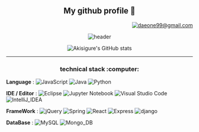

<h2 align="center">My github profile 👋</h2> 

<div align="right">
  
[![daeone99@gmail.com](https://img.shields.io/badge/Gmail-D14836?style=for-the-badge&logo=gmail&logoColor=white)](mailto:daeone99@gmail.com)

</div>


<div align="center">
  
![header](https://capsule-render.vercel.app/api?type=soft&color=auto&height=200&section=header&text=Akisigure's%20profile&fontSize=70&animation=fadeIn)
  
  <div align="center">
  

  ![Akisigure's GitHub stats](https://github-readme-stats.vercel.app/api?username=Akisigure&show_icons=true&theme=tokyonight&count_private=true)
  
  </div>
<hr>
<h3>technical stack :computer: </h3>
<div align="left">

  <b>Language</b> : 
  ![JavaScript](https://img.shields.io/badge/javascript-%23323330.svg?style=for-the-badge&logo=javascript&logoColor=%23F7DF1E)
  ![Java](https://img.shields.io/badge/java-%23ED8B00.svg?style=for-the-badge&logo=Java&logoColor=white)
  ![Python](https://img.shields.io/badge/python-3670A0?style=for-the-badge&logo=python&logoColor=ffdd54) <br>

   <b>IDE / Editor</b> : ![Eclipse](https://img.shields.io/badge/Eclipse-FE7A16.svg?style=for-the-badge&logo=Eclipse&logoColor=white)
  ![Jupyter Notebook](https://img.shields.io/badge/jupyter-%23FA0F00.svg?style=for-the-badge&logo=jupyter&logoColor=white)
  ![Visual Studio Code](https://img.shields.io/badge/Visual%20Studio%20Code-0078d7.svg?style=for-the-badge&logo=visual-studio-code&logoColor=white)
  ![IntelliJ_IDEA](https://img.shields.io/badge/IntelliJ_IDEA-007396?style=for-the-badge&logo=intellijidea&logoColor=white)

  <b>FrameWork</b> : ![jQuery](https://img.shields.io/badge/jquery-%230769AD.svg?style=for-the-badge&logo=jquery&logoColor=white)
  ![Spring](https://img.shields.io/badge/spring-%236DB33F.svg?style=for-the-badge&logo=spring&logoColor=white)
  ![React](https://img.shields.io/badge/React-00A5FF.svg?style=for-the-badge&logo=React&logoColor=white)
  ![Express](https://img.shields.io/badge/Express-FFA500.svg?style=for-the-badge&logo=Express&logoColor=white)
  ![django](https://img.shields.io/badge/django-092E20?style=for-the-badge&logo=django&logoColor=white)

 
  <b>DataBase</b> : ![MySQL](https://img.shields.io/badge/mysql-%2300f.svg?style=for-the-badge&logo=mysql&logoColor=white)
  ![Mongo_DB](https://img.shields.io/badge/Mongo_DB-9EF048.svg?style=for-the-badge&logo=MongoDB&logoColor=white)<br>





</div>



<!--
**Akisigure/Akisigure** is a ✨ _special_ ✨ repository because its `README.md` (this file) appears on your GitHub profile.

Here are some ideas to get you started:

- 🔭 I’m currently working on ...
- 🌱 I’m currently learning ...
- 👯 I’m looking to collaborate on ...
- 🤔 I’m looking for help with ...
- 💬 Ask me about ...
- 📫 How to reach me: ...
- 😄 Pronouns: ...
- ⚡ Fun fact: ...
-->
